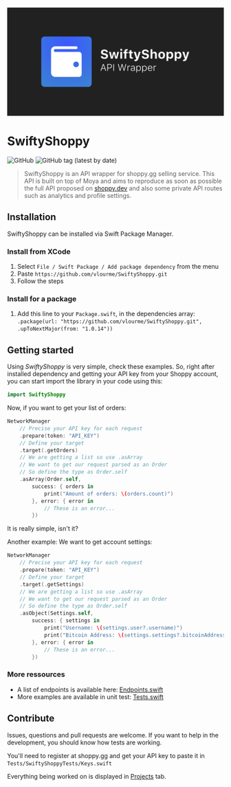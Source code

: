 <p align="center">
    <img src="Media/Board.png" />
</p>

# SwiftyShoppy
![GitHub](https://img.shields.io/github/license/vlourme/SwiftyShoppy)
![GitHub tag (latest by date)](https://img.shields.io/github/v/tag/vlourme/SwiftyShoppy?color=ff1a55&label=version)
> SwiftyShoppy is an API wrapper for shoppy.gg selling service.
> This API is built on top of Moya and aims to reproduce as soon as possible the full API proposed on [shoppy.dev](shoppy.dev) and also some private API routes such as analytics and profile settings.

## Installation
SwiftyShoppy can be installed via Swift Package Manager.

### Install from XCode
1. Select `File / Swift Package / Add package dependency` from the menu
2. Paste `https://github.com/vlourme/SwiftyShoppy.git`
3. Follow the steps

### Install for a package
1. Add this line to your `Package.swift`, in the dependencies array: `
.package(url: "https://github.com/vlourme/SwiftyShoppy.git", .upToNextMajor(from: "1.0.14"))
`

## Getting started
Using *SwiftyShoppy* is very simple, check these examples.
So, right after installed dependency and getting your API key from your Shoppy account, you can start import the library in your code using this: 
```swift
import SwiftyShoppy
```

Now, if you want to get your list of orders:
```swift
NetworkManager
    // Precise your API key for each request
    .prepare(token: "API_KEY")
    // Define your target
    .target(.getOrders)
    // We are getting a list so use .asArray
    // We want to get our request parsed as an Order
    // So define the type as Order.self
    .asArray(Order.self,
        success: { orders in
            print("Amount of orders: \(orders.count)")
        }, error: { error in
            // These is an error...
        })
```

It is really simple, isn't it?

Another example: We want to get account settings:
```swift
NetworkManager
    // Precise your API key for each request
    .prepare(token: "API_KEY")
    // Define your target
    .target(.getSettings)
    // We are getting a list so use .asArray
    // We want to get our request parsed as an Order
    // So define the type as Order.self
    .asObject(Settings.self,
        success: { settings in
            print("Username: \(settings.user?.username)")
            print("Bitcoin Address: \(settings.settings?.bitcoinAddress)")
        }, error: { error in
            // These is an error...
        })
```

### More ressources
- A list of endpoints is available here: [Endpoints.swift](https://github.com/vlourme/SwiftyShoppy/blob/master/SwiftyShoppy/Endpoints/Endpoints.swift)
- More examples are available in unit test: [Tests.swift](https://github.com/vlourme/SwiftyShoppy/blob/master/Tests/SwiftyShoppyTests/Tests.swift)


## Contribute
Issues, questions and pull requests are welcome. If you want to help in the development, you should know how tests are working.

You'll need to register at shoppy.gg and get your API key to paste it in `Tests/SwiftyShoppyTests/Keys.swift`

Everything being worked on is displayed in [Projects](https://github.com/vlourme/SwiftyShoppy/projects) tab.
